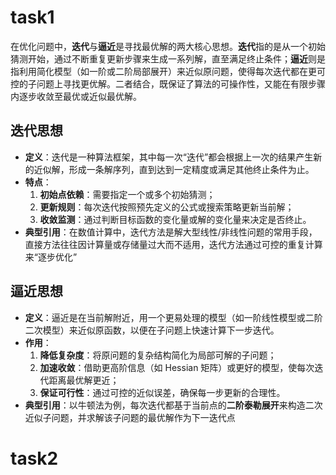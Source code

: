 # task1
在优化问题中，**迭代**与**逼近**是寻找最优解的两大核心思想。**迭代**指的是从一个初始猜测开始，通过不断重复更新步骤来生成一系列解，直至满足终止条件；**逼近**则是指利用简化模型（如一阶或二阶局部展开）来近似原问题，使得每次迭代都在更可控的子问题上寻找更优解。二者结合，既保证了算法的可操作性，又能在有限步骤内逐步收敛至最优或近似最优解。
## 迭代思想

- **定义**：迭代是一种算法框架，其中每一次“迭代”都会根据上一次的结果产生新的近似解，形成一条解序列，直到达到一定精度或满足其他终止条件为止。
- **特点**：
    1. **初始点依赖**：需要指定一个或多个初始猜测；
    2. **更新规则**：每次迭代按照预先定义的公式或搜索策略更新当前解；
    3. **收敛监测**：通过判断目标函数的变化量或解的变化量来决定是否终止。
- **典型引用**：在数值计算中，迭代方法是解大型线性/非线性问题的常用手段，直接方法往往因计算量或存储量过大而不适用，迭代方法通过可控的重复计算来“逐步优化”
## 逼近思想
- **定义**：逼近是在当前解附近，用一个更易处理的模型（如一阶线性模型或二阶二次模型）来近似原函数，以便在子问题上快速计算下一步迭代。
- **作用**：
    1. **降低复杂度**：将原问题的复杂结构简化为局部可解的子问题；
    2. **加速收敛**：借助更高阶信息（如 Hessian 矩阵）或更好的模型，使每次迭代距离最优解更近；
    3. **保证可行性**：通过可控的近似误差，确保每一步更新的合理性。
- **典型引用**：以牛顿法为例，每次迭代都基于当前点的**二阶泰勒展开**来构造二次近似子问题，并求解该子问题的最优解作为下一迭代点

# task2
